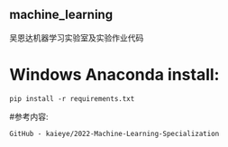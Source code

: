 ## machine_learning
吴恩达机器学习实验室及实验作业代码
# Windows Anaconda install:
```text
pip install -r requirements.txt
```
#参考内容:
```test
GitHub - kaieye/2022-Machine-Learning-Specialization
```
